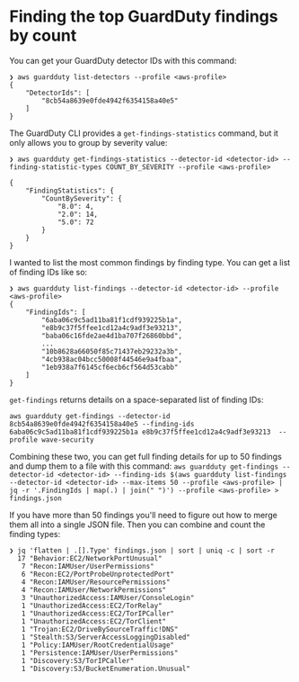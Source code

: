 # Finding the top GuardDuty findings by count

You can get your GuardDuty detector IDs with this command:

```
❯ aws guardduty list-detectors --profile <aws-profile>
{
    "DetectorIds": [
        "8cb54a8639e0fde4942f6354158a40e5"
    ]
}
```

The GuardDuty CLI provides a `get-findings-statistics` command, but it only allows you to group by severity value:

```
❯ aws guardduty get-findings-statistics --detector-id <detector-id> --finding-statistic-types COUNT_BY_SEVERITY --profile <aws-profile>

{
    "FindingStatistics": {
        "CountBySeverity": {
            "8.0": 4,
            "2.0": 14,
            "5.0": 72
        }
    }
}
```

I wanted to list the most common findings by finding type. You can get a list of finding IDs like so:

```
❯ aws guardduty list-findings --detector-id <detector-id> --profile <aws-profile>
{
    "FindingIds": [
        "6aba06c9c5ad11ba81f1cdf939225b1a",
        "e8b9c37f5ffee1cd12a4c9adf3e93213",
        "baba06c16fde2ae4d1ba707f26860bbd",
        ...
        "10b8628a66050f85c71437eb29232a3b",
        "4cb938ac04bcc50008f44546e9a4fbaa",
        "1eb938a7f6145cf6ecb6cf564d53cabb"
    ]
}
```

`get-findings` returns details on a space-separated list of finding IDs:

```
aws guardduty get-findings --detector-id 8cb54a8639e0fde4942f6354158a40e5 --finding-ids 6aba06c9c5ad11ba81f1cdf939225b1a e8b9c37f5ffee1cd12a4c9adf3e93213  --profile wave-security
```

Combining these two, you can get full finding details for up to 50 findings and dump them to a file with this command: `aws guardduty get-findings --detector-id <detector-id> --finding-ids $(aws guardduty list-findings --detector-id <detector-id> --max-items 50 --profile <aws-profile> | jq -r '.FindingIds | map(.) | join(" ")') --profile <aws-profile> > findings.json`

If you have more than 50 findings you'll need to figure out how to merge them all into a single JSON file. Then you can combine and count the finding types:

```
❯ jq 'flatten | .[].Type' findings.json | sort | uniq -c | sort -r
  17 "Behavior:EC2/NetworkPortUnusual"
   7 "Recon:IAMUser/UserPermissions"
   6 "Recon:EC2/PortProbeUnprotectedPort"
   4 "Recon:IAMUser/ResourcePermissions"
   4 "Recon:IAMUser/NetworkPermissions"
   3 "UnauthorizedAccess:IAMUser/ConsoleLogin"
   1 "UnauthorizedAccess:EC2/TorRelay"
   1 "UnauthorizedAccess:EC2/TorIPCaller"
   1 "UnauthorizedAccess:EC2/TorClient"
   1 "Trojan:EC2/DriveBySourceTraffic!DNS"
   1 "Stealth:S3/ServerAccessLoggingDisabled"
   1 "Policy:IAMUser/RootCredentialUsage"
   1 "Persistence:IAMUser/UserPermissions"
   1 "Discovery:S3/TorIPCaller"
   1 "Discovery:S3/BucketEnumeration.Unusual"
```
